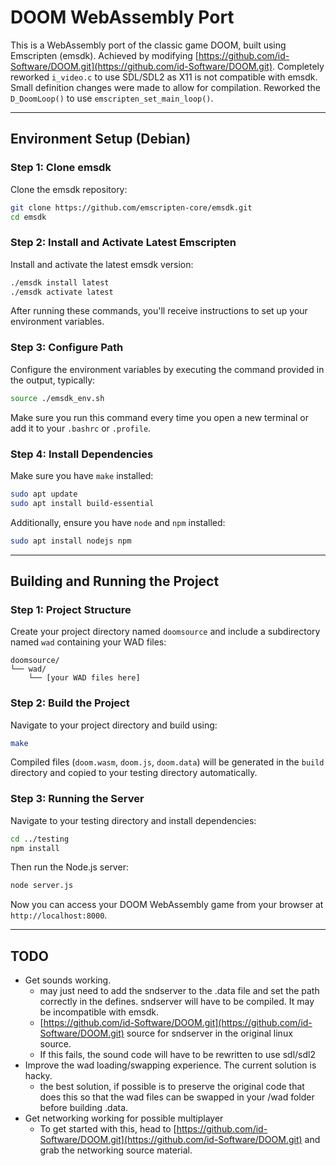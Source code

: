 # DOOM WebAssembly Port

This is a WebAssembly port of the classic game DOOM, built using Emscripten (emsdk). Achieved by modifying [https://github.com/id-Software/DOOM.git](https://github.com/id-Software/DOOM.git). Completely reworked `i_video.c` to use SDL/SDL2 as X11 is not compatible with emsdk. Small definition changes were made to allow for compilation. Reworked the `D_DoomLoop()` to use `emscripten_set_main_loop()`.

---

## Environment Setup (Debian)

### Step 1: Clone emsdk

Clone the emsdk repository:

```bash
git clone https://github.com/emscripten-core/emsdk.git
cd emsdk
```

### Step 2: Install and Activate Latest Emscripten

Install and activate the latest emsdk version:

```bash
./emsdk install latest
./emsdk activate latest
```

After running these commands, you'll receive instructions to set up your environment variables.

### Step 3: Configure Path

Configure the environment variables by executing the command provided in the output, typically:

```bash
source ./emsdk_env.sh
```

Make sure you run this command every time you open a new terminal or add it to your `.bashrc` or `.profile`.

### Step 4: Install Dependencies

Make sure you have `make` installed:

```bash
sudo apt update
sudo apt install build-essential
```

Additionally, ensure you have `node` and `npm` installed:

```bash
sudo apt install nodejs npm
```

---

## Building and Running the Project

### Step 1: Project Structure

Create your project directory named `doomsource` and include a subdirectory named `wad` containing your WAD files:

```
doomsource/
└── wad/
    └── [your WAD files here]
```

### Step 2: Build the Project

Navigate to your project directory and build using:

```bash
make
```

Compiled files (`doom.wasm`, `doom.js`, `doom.data`) will be generated in the `build` directory and copied to your testing directory automatically.

### Step 3: Running the Server

Navigate to your testing directory and install dependencies:

```bash
cd ../testing
npm install
```

Then run the Node.js server:

```bash
node server.js
```

Now you can access your DOOM WebAssembly game from your browser at `http://localhost:8000`.

---

## TODO

- Get sounds working.
  - &#x20;may just need to add the sndserver to the .data file and set the path correctly in the defines. sndserver will have to be compiled. It may be incompatible with emsdk.
  - [https://github.com/id-Software/DOOM.git](https://github.com/id-Software/DOOM.git) source for sndserver in the original linux source.
  - If this fails, the sound code will have to be rewritten to use sdl/sdl2
- Improve the wad loading/swapping experience. The current solution is hacky.&#x20;
  - the best solution, if possible is to preserve the original code that does this so that the wad files can be swapped in your /wad folder before building .data. 
- Get networking working for possible multiplayer
  - To get started with this, head to [https://github.com/id-Software/DOOM.git](https://github.com/id-Software/DOOM.git) and grab the networking source material.

